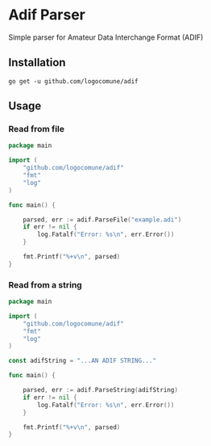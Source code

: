 # Adif Parser

Simple parser for Amateur Data Interchange Format (ADIF)

## Installation

`go get -u github.com/logocomune/adif`

## Usage

### Read from file

```go 
package main

import (
	"github.com/logocomune/adif"
	"fmt"
	"log"
)

func main() {

	parsed, err := adif.ParseFile("example.adi")
	if err != nil {
		log.Fatalf("Error: %s\n", err.Error())
	}

	fmt.Printf("%+v\n", parsed)
}


```

### Read from a string

```go
package main

import (
	"github.com/logocomune/adif"
	"fmt"
	"log"
)

const adifString = "...AN ADIF STRING..."

func main() {

	parsed, err := adif.ParseString(adifString)
	if err != nil {
		log.Fatalf("Error: %s\n", err.Error())
	}

	fmt.Printf("%+v\n", parsed)
}
```
